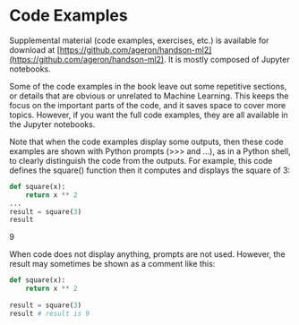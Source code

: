 # **Code Examples**

Supplemental material (code examples, exercises, etc.) is available for download at [https://github.com/ageron/handson-ml2](https://github.com/ageron/handson-ml2). It is mostly composed of Jupyter notebooks.

Some of the code examples in the book leave out some repetitive sections, or details that are obvious or unrelated to Machine Learning. This keeps the focus on the important parts of the code, and it saves space to cover more topics. However, if you want the full code examples, they are all available in the Jupyter notebooks.

Note that when the code examples display some outputs, then these code examples are shown with Python prompts (>>> and ...), as in a Python shell, to clearly distinguish the code from the outputs. For example, this code defines the square() function then it computes and displays the square of 3:

``` py
def square(x):
    return x ** 2
...
result = square(3)
result
```
9

When code does not display anything, prompts are not used. However, the result may
sometimes be shown as a comment like this:

``` py
def square(x):
    return x ** 2
    
result = square(3)
result # result is 9
```



